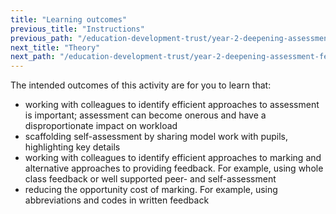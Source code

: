 ```yaml
---
title: "Learning outcomes"
previous_title: "Instructions"
previous_path: "/education-development-trust/year-2-deepening-assessment-feedback-and-questioning/summer-week-2-ect-instructions"
next_title: "Theory"
next_path: "/education-development-trust/year-2-deepening-assessment-feedback-and-questioning/summer-week-2-ect-theory"
---
```


The intended outcomes of this activity are for you to learn that:

* working with colleagues to identify efficient approaches to assessment is important; assessment can become onerous and have a disproportionate impact on workload
* scaffolding self-assessment by sharing model work with pupils, highlighting key details
* working with colleagues to identify efficient approaches to marking and alternative approaches to providing feedback. For example, using whole class feedback or well supported peer- and self-assessment
* reducing the opportunity cost of marking. For example, using abbreviations and codes in written feedback
